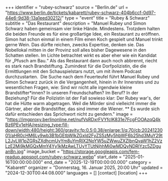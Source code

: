 +++
identifier = "rubey-schwarz"
source = "Berlin.de"
url = "https://www.berlin.de/tickets/kabarett/rubey-schwarz-404b6ccf-0d97-44e6-9d38-13a1eed30212/"
type = "event"
title = "Rubey & Schwarz"
subtitle = "Das Restaurant"
description = "Manuel Rubey und Simon Schwarz haben gemeinsam vier linke Hände. Mindestens. Trotzdem halten die beiden Freunde es für eine großartige Idee, ein Restaurant zu eröffnen. Simon hat schon einmal in einem Film einen Koch gespielt und Manuel trinkt gerne Wein. Das dürfte reichen, zwecks Expertise, denken sie. Das Nobellokal mitten in der Provinz soll alles bisher Dagewesene in den Schatten stellen. Im Lichte betrachtet wirkt es aber eher wie ein Kandidat für „Pfusch am Bau.“ Als das Restaurant dann auch noch abbrennt, riecht es stark nach Brandstiftung. Zumindest für die Dorfpolizistin, die die Ermittlungen mit den Schauspielstars nutzt, um mit ihrem Podcast durchzustarten.  Die Suche nach dem Feuerteufel führt Manuel Rubey und Simon Schwarz zurück in die Vergangenheit, hinein in ihr Innerstes und zu wesentlichen Fragen, wie: Sind wir nicht alle irgendwie kleine Brandstifter*innen? In unseren Freundschaften? Im Beruf? In der Beziehung? Für die Polizistin ist der Fall sowieso klar: Der Rubey war's, der hat die Hütte warm abgetragen. Weil die Mörder sind vielleicht immer die Gärtner, aber die Brandstifter, das sind immer die Wiener. ** Es wurde sich dafür entschieden das Sprichwort nicht zu gendern."
image = "https://imgproxy.berlinonline.net/nufVsRDxrFVYfclK831e7FcgFOOAzqQ4kBz6PEv1eHA/resizing_type:fill-down/width:480/height:360/gravity:fp:0.5:0.38/enlarge:1/q:70/cb:2024123001/aHR0cHM6Ly9wb3B1bGEtbWlkZGxld2FyZS5zMy5hbWF6b25hd3MuY29tL2JvLW1pZGRsZXdhcmUvYm8uYmRlX2NoYW5uZWwuZXZlbnQvaW1hZ2VzLzE2Mi9kMGQxMmY4Yy1kMzAwLTUyYTUtNjhhMi0wMDQyNDRlYzc5ZDguanBn.jpg"
image_bucket = "https://storage.googleapis.com/fem-readup.appspot.com/rubey-schwarz.webp"
start_date = "2025-01-16T00:00:00.000"
end_date = "2025-12-19T00:00:00.000"
category = "Kabarett"
organizer = "Donnerstag, 16. Januar 2025, 20:00 Uhr"
updated = "2024-12-30T00:44:08.000"
languages = []
[contact]
[location]
+++